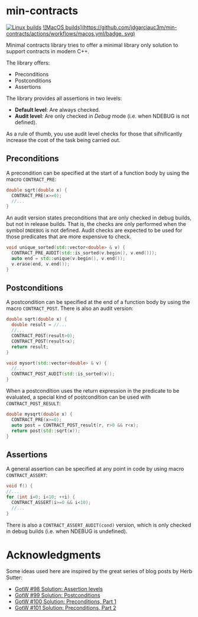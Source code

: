 # min-contracts

[![Linux builds](https://github.com/jdgarciauc3m/min-contracts/actions/workflows/linux.yml/badge.svg)](https://github.com/jdgarciauc3m/min-contracts/actions)
[![MacOS builds](https://github.com/jdgarciauc3m/min-contracts/actions/workflows/macos.yml/badge.
svg)
](https://github.com/jdgarciauc3m/min-contracts/actions)

Minimal contracts library tries to offer a minimal library only solution to support contracts in modern C++.

The library offers:
  * Preconditions
  * Postconditions
  * Assertions

The library provides all assertions in two levels:
  * **Default level**: Are always checked.
  * **Audit level**: Are only checked in *Debug* mode (i.e. when NDEBUG is 
    not defined).
    
As a rule of thumb, you use audit level checks for those that sifnificantly
increase the cost of the task being carried out.

## Preconditions

A precondition can be specified at the start of a function body by using the macro 
`CONTRACT_PRE`:

```c++
double sqrt(double x) {
  CONTRACT_PRE(x>=0);
  //...
}
```

An audit version states preconditions that are only checked in debug builds,
but not in release builds. That is, the checks are only performed when the
symbol `DNDEBUG` is not defined. Audit checks are expected to be used for
those predicates that are more expensive to check.

```c++
void unique_sorted(std::vector<double> & v) {
  CONTRACT_PRE_AUDIT(std::is_sorted(v.begin(), v.end()));
  auto end = std::unique(v.begin(), v.end());
  v.erase(end, v.end());
}
```

## Postconditions

A postcondition can be specified at the end of a function body by using the macro 
`CONTRACT_POST`. There is also an audit version:

```c++
double sqrt(double x) {
  double result = //...
  //...
  CONTRACT_POST(result>0);
  CONTRACT_POST(result<x);
  return result;
}

void mysort(std::vector<double> & v) {
  //...
  CONTRACT_POST_AUDIT(std::is_sorted(v));
}
```

When a postcondition uses the return expression in the predicate to be evaluated,
a special kind of postcondition can be used with `CONTRACT_POST_RESULT`:

```c++
double mysqrt(double x) {
  CONTRACT_PRE(x>=0);
  auto post = CONTRACT_POST_result(r, r>0 && r<x);
  return post(std::sqrt(x));
}
```

## Assertions

A general assertion can be specified at any point in code by using macro `CONTRACT_ASSERT`:

```c++
void f() {
//...
for (int i=0; i<10; ++i) {
  CONTRACT_ASSERT(i>=0 && i<10);
  //...
}
```

There is also a `CONTRACT_ASSERT_AUDIT(cond)` version, which is only
checked in debug builds (i.e. when NDEBUG is undefined).

# Acknowledgments

Some ideas used here are inspired by the great series of blog posts by Herb Sutter:
  * [GotW #98 Solution: Assertion levels](https://herbsutter.com/2021/01/25/gotw-98-solution-assertion-levels-difficulty-5-10/)
  * [GotW #99 Solution: Postconditions](https://herbsutter.com/2021/02/08/gotw-99-solution-postconditions-difficulty-7-10/)
  * [GotW #100 Solution: Preconditions, Part 1](https://herbsutter.com/2021/02/25/gotw-100-solution-preconditions-part-1-difficulty-8-10/)
  * [GotW #101 Solution: Preconditions, Part 2](https://herbsutter.com/2021/03/25/gotw-101-solution-preconditions-part-2-difficulty-7-10/)